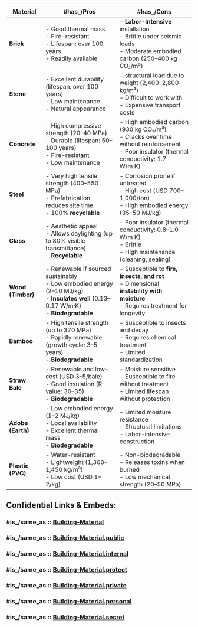 

| **Material**      | #has_/Pros                                                                                                                                   | #has_/Cons                                                                                                                                 |
| ----------------- | -------------------------------------------------------------------------------------------------------------------------------------------- | ------------------------------------------------------------------------------------------------------------------------------------------ |
| **Brick**         | - Good thermal mass <br>- Fire-resistant <br>- Lifespan: over 100 years <br>- Readily available                                              | - __Labor-intensive__ installation <br>- Brittle under seismic loads <br>- Moderate embodied carbon (250–400 kg CO₂/m³)                    |
| **Stone**         | - Excellent durability (lifespan: over 100 years) <br>- Low maintenance <br>- Natural appearance                                             | - structural load due to weight (2,400–2,800 kg/m³) <br>- Difficult to work with <br>- Expensive transport costs                           |
| **Concrete**      | - High compressive strength (20–40 MPa) <br>- Durable (lifespan: 50–100 years) <br>- Fire-resistant <br>- Low maintenance                    | - High embodied carbon (930 kg CO₂/m³) <br>- Cracks over time without reinforcement <br>- Poor insulator (thermal conductivity: 1.7 W/m·K) |
| **Steel**         | - Very high tensile strength (400–550 MPa) <br>- Prefabrication reduces site time <br>- 100% __recyclable__                                  | - Corrosion prone if untreated <br>- High cost (USD 700–1,000/ton) <br>- High embodied energy (35–50 MJ/kg)                                |
| **Glass**         | - Aesthetic appeal <br>- Allows daylighting (up to 80% visible transmittance) <br>- __Recyclable__                                           | - Poor insulator (thermal conductivity: 0.8–1.0 W/m·K) <br>- Brittle <br>- High maintenance (cleaning, sealing)                            |
| **Wood (Timber)** | - Renewable if sourced sustainably <br>- Low embodied energy (2–10 MJ/kg) <br>- __Insulates well__ (0.13–0.17 W/m·K) <br>- __Biodegradable__ | - Susceptible to __fire, insects, and rot__ <br>- Dimensional __instability with moisture__ <br>- Requires treatment for longevity         |
| **Bamboo**        | - High tensile strength (up to 370 MPa) <br>- Rapidly renewable (growth cycle: 3–5 years) <br>- __Biodegradable__                            | - Susceptible to insects and decay <br>- Requires chemical treatment <br>- Limited standardization                                         |
| **Straw Bale**    | - Renewable and low-cost (USD 3–5/bale) <br>- Good insulation (R-value: 30–35) <br>- __Biodegradable__                                       | - Moisture sensitive <br>- Susceptible to fire without treatment <br>- Limited lifespan without protection                                 |
| **Adobe (Earth)** | - Low embodied energy (1–2 MJ/kg) <br>- Local availability <br>- Excellent thermal mass <br>- __Biodegradable__                              | - Limited moisture resistance <br>- Structural limitations <br>- Labor-intensive construction                                              |
| **Plastic (PVC)** | - Water-resistant <br>- Lightweight (1,300–1,450 kg/m³) <br>- Low cost (USD 1–2/kg)                                                          | - Non-biodegradable <br>- Releases toxins when burned <br>- Low mechanical strength (20–50 MPa)                                            |


## Confidential Links & Embeds: 

### #is_/same_as :: [Building-Material](/_Standards/Technology/Construction/Building/Building-Material.md) 

### #is_/same_as :: [Building-Material.public](/_public/Technology/Construction/Building/Building-Material.public.md) 

### #is_/same_as :: [Building-Material.internal](/_internal/Technology/Construction/Building/Building-Material.internal.md) 

### #is_/same_as :: [Building-Material.protect](/_protect/Technology/Construction/Building/Building-Material.protect.md) 

### #is_/same_as :: [Building-Material.private](/_private/Technology/Construction/Building/Building-Material.private.md) 

### #is_/same_as :: [Building-Material.personal](/_personal/Technology/Construction/Building/Building-Material.personal.md) 

### #is_/same_as :: [Building-Material.secret](/_secret/Technology/Construction/Building/Building-Material.secret.md)

